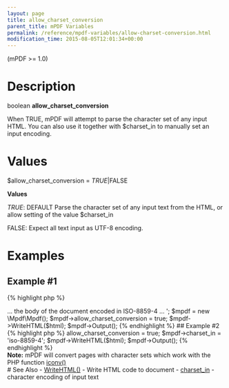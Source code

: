 ```yaml
---
layout: page
title: allow_charset_conversion
parent_title: mPDF Variables
permalink: /reference/mpdf-variables/allow-charset-conversion.html
modification_time: 2015-08-05T12:01:34+00:00
---
```


(mPDF >= 1.0)

# Description

boolean **allow_charset_conversion**

When <span class="smallblock">TRUE</span>, mPDF will attempt to parse the character set of any input HTML. You can also
use it together with <span class="parameter">$charset_in</span> to manually set an input encoding.

# Values

<span class="parameter">$allow_charset_conversion</span> = *<span class="smallblock">TRUE</span>*|<span class="smallblock">FALSE</span>

**Values**

*<span class="smallblock">TRUE</span>*: <span class="smallblock">DEFAULT</span> Parse the character set of any input
text from the HTML, or allow setting of the value <span class="parameter">$charset_in</span>

<span class="smallblock">FALSE</span>: Expect all text input as UTF-8 encoding.

# Examples

## Example #1

{% highlight php %}
<?php

$html = '

<!DOCTYPE html PUBLIC "-//W3C//DTD XHTML 1.0 Transitional//EN" "http://www.w3.org/TR/xhtml1/DTD/xhtml1-transitional.dtd">

<html xmlns="http://www.w3.org/1999/xhtml" dir="ltr">

<head>

<meta http-equiv="Content-Type" content="text/html; charset=ISO-8859-4" />

<title>Document in Lithuanian</title>

</head>

<body>

... the body of the document encoded in ISO-8859-4 ...

</body>

</html>';

$mpdf = new \Mpdf\Mpdf();

$mpdf->allow_charset_conversion = true;

$mpdf->WriteHTML($html);

$mpdf->Output();
{% endhighlight %}

## Example #2

{% highlight php %}
<?php

$html = '... the body of the document encoded in ISO-8859-4 ...';

$mpdf = new \Mpdf\Mpdf();

$mpdf->allow_charset_conversion = true;

$mpdf->charset_in = 'iso-8859-4';

$mpdf->WriteHTML($html);

$mpdf->Output();
{% endhighlight %}

<div class="alert alert-info" role="alert">
	<strong>Note:</strong> mPDF will convert pages with character sets which work with the PHP function
	<a href="{{ "/reference/codepages-glyphs/iconv.html" | prepend: site.baseurl }}">iconv()</a>
</div>

# See Also

- <a href="{{ "/reference/mpdf-functions/writehtml.html" | prepend: site.baseurl }}">WriteHTML()</a> - Write HTML code to document
- <a href="{{ "/reference/mpdf-variables/charset-in.html" | prepend: site.baseurl }}">charset_in</a> - character encoding of input text

